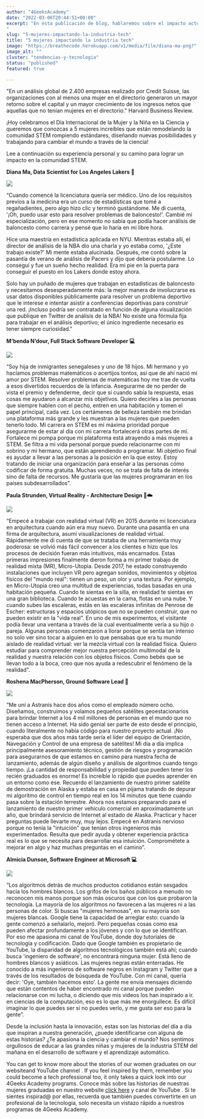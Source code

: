 ```yaml
---
author: "4GeeksAcademy"
date: "2022-03-06T20:44:51+00:00"
excerpt: "En esta publicación de blog, hablaremos sobre el impacto actual de las mujeres en la industria STEM, sus historias personales, áreas de especialización y logros.
"
slug: "5-mujeres-impactando-la-industria-tech"
title: "5 mujeres impactando la industria tech"
image: "https://breathecode.herokuapp.com/v1/media/file/diana-ma-png?"
image_alt: ""
cluster: "tendencias-y-tecnologia"
status: "published"
featured: true

---
```



"En un análisis global de 2.400 empresas realizado por Credit Suisse, las organizaciones con al menos una mujer en el directorio generaron un mayor retorno sobre el capital y un mayor crecimiento de los ingresos netos que aquellas que no tenían mujeres en el directorio." Harvard Business Review.

¡Hoy celebramos el Día Internacional de la Mujer y la Niña en la Ciencia y queremos que conozcas a 5 mujeres increíbles que están remodelando la comunidad STEM rompiendo estándares, diseñando nuevas posibilidades y trabajando para cambiar el mundo a través de la ciencia!

Lee a continuación su experiencia personal y su camino para lograr un impacto en la comunidad STEM.


**Diana Ma, Data Scientist for Los Angeles Lakers 🏀**

![](https://breathecode.herokuapp.com/v1/media/file/diana-ma-png?)

“Cuando comencé la licenciatura quería ser médico. Uno de los requisitos previos a la medicina era un curso de estadísticas que tomé a regañadientes, pero algo hizo clic y terminó gustándome. Me di cuenta, '¡Oh, puedo usar esto para resolver problemas de baloncesto!'. Cambié mi especialización, pero en ese momento no sabía que podía hacer análisis de baloncesto como carrera y pensé que lo haría en mi libre hora.

Hice una maestría en estadística aplicada en NYU. Mientras estaba allí, el director de análisis de la NBA dio una charla y yo estaba como, '¿Este trabajo existe?' Mi mente estaba alucinada. Después, me contó sobre la pasantía de verano de análisis de Pacers y dijo que debería postularme. Lo conseguí y fue un sueño hecho realidad. Era mi pie en la puerta para conseguir el puesto en los Lakers donde estoy ahora.

Solo hay un puñado de mujeres que trabajan en estadísticas de baloncesto y necesitamos desesperadamente más: la mejor manera de involucrarse es usar datos disponibles públicamente para resolver un problema deportivo que le interese e intentar asistir a conferencias deportivas para construir una red. ¡Incluso podría ser contratado en función de alguna visualización que publique en Twitter de análisis de la NBA! No existe una fórmula fija para trabajar en el análisis deportivo; el único ingrediente necesario es tener siempre curiosidad."


**M’benda N’dour, Full Stack Software Developer 💻**

![](https://breathecode.herokuapp.com/v1/media/file/mbenda-ndour-jpeg?)

“Soy hija de inmigrantes senegaleses y uno de 18 hijos. Mi hermano y yo hacíamos problemas matemáticos o acertijos tontos, así que de ahí nació mi amor por STEM. Resolver problemas de matemáticas hoy me trae de vuelta a esos divertidos recuerdos de la infancia.
Asegurarme de no perder de vista el premio y defenderme, decir que sí cuando sabía la respuesta, esas cosas me ayudaron a alcanzar mis objetivos. Quiero decirles a las personas que siempre hablen con el pecho, entren en una habitación y tomen el papel principal, cada vez.
Los certámenes de belleza también me brindan una plataforma más grande y les muestran a las mujeres que pueden tenerlo todo. Mi carrera en STEM es mi máxima prioridad porque asegurarme de estar al día con mi carrera fortalecerá otras partes de mí. Fortalece mi pompa porque mi plataforma está atrayendo a más mujeres a STEM. Se filtra a mi vida personal porque puedo relacionarme con mi sobrino y mi hermano, que están aprendiendo a programar. Mi objetivo final es ayudar a llevar a las personas a la posición en la que estoy. Estoy tratando de iniciar una organización para enseñar a las personas cómo codificar de forma gratuita. Muchas veces, no se trata de falta de interés sino de falta de recursos. Me gustaría que las mujeres programaran en los países subdesarrollados”.

**Paula Strunden, Virtual Reality - Architecture Design 📐☁️**

![](https://breathecode.herokuapp.com/v1/media/file/paula-strunden-jpeg?) 

“Empecé a trabajar con realidad virtual (VR) en 2015 durante mi licenciatura en arquitectura cuando aún era muy nuevo. Durante una pasantía en una firma de arquitectura, asumí visualizaciones de realidad virtual. Rápidamente me di cuenta de que se trataba de una herramienta muy poderosa: se volvió más fácil convencer a los clientes e hizo que los procesos de decisión fueran más intuitivos, más encarnados.
Estas primeras impresiones finalmente dieron forma a mi primer trabajo de realidad mixta (MR), Micro-Utopia. Desde 2017, he estado construyendo instalaciones que incluyen VR pero agregan sonidos, movimientos y objetos físicos del "mundo real": tienen un peso, un olor y una textura. Por ejemplo, en Micro-Utopia creo una multitud de experiencias, todas basadas en una habitación pequeña. Cuando te sientas en la silla, en realidad te sientas en una gran biblioteca. Cuando te acuestas en la cama, flotas en una nube. Y cuando subes las escaleras, estás en las escaleras infinitas de Penrose de Escher: estructuras y espacios utópicos que no se pueden construir, que no pueden existir en la "vida real".
En uno de mis experimentos, el visitante podía llevar una ventana a través de la cual eventualmente vería a su hijo o pareja. Algunas personas comenzaron a llorar porque se sentía tan intenso no solo ver sino tocar a alguien en lo que pensabas que era tu mundo aislado de realidad virtual: ver la mezcla virtual con la realidad física.
Quiero estudiar para comprender mejor nuestra percepción multimodal de la realidad y nuestra relación con los objetos físicos. Como bebés que se llevan todo a la boca, creo que nos ayuda a redescubrir el fenómeno de la realidad".


**Roshena MacPherson, Ground Software Lead 🚀**

![](https://breathecode.herokuapp.com/v1/media/file/roshena-macpherson-jpeg?) 

“Me uní a Astranis hace dos años como el empleado número ocho. Diseñamos, construimos y volamos pequeños satélites geoestacionarios para brindar Internet a los 4 mil millones de personas en el mundo que no tienen acceso a Internet. Ha sido genial ser parte de esto desde el principio, cuando literalmente no había código para nuestro proyecto actual.
¡No esperaba que dos años más tarde sería el líder del equipo de Orientación, Navegación y Control de una empresa de satélites! Mi día a día implica principalmente asesoramiento técnico, gestión de riesgos y programación para asegurarnos de que estamos en camino para nuestra fecha de lanzamiento, además de algún diseño y análisis de algoritmos cuando tengo tiempo.
¡La cantidad de responsabilidad y propiedad que pueden tener los recién graduados es enorme! Es increíble lo rápido que puedes aprender en un entorno como ese. Recuerdo el lanzamiento de nuestro primer satélite de demostración en Alaska y estaba en casa en pijama tratando de depurar mi algoritmo de control en tiempo real en los 14 minutos que tiene cuando pasa sobre la estación terrestre. Ahora nos estamos preparando para el lanzamiento de nuestro primer vehículo comercial en aproximadamente un año, que brindará servicio de Internet al estado de Alaska.
Practicar y hacer preguntas puede llevarte muy, muy lejos. Empecé en Astranis nervioso porque no tenía la "intuición" que tenían otros ingenieros más experimentados. Resulta que pedir ayuda y obtener experiencia práctica real es lo que se necesita para desarrollar esa intuición. Comprométete a mejorar en algo y haz muchas preguntas en el camino”.


**Almicia Dunson, Software Engineer at Microsoft 💻**

![](https://breathecode.herokuapp.com/v1/media/file/almicia-dunson-jpeg?)

“Los algoritmos detrás de muchos productos cotidianos están sesgados hacia los hombres blancos. Los grifos de los baños públicos a menudo no reconocen mis manos porque son más oscuros que con los que probaron la tecnología. La mayoría de los algoritmos no favorecen a las mujeres ni a las personas de color.
Si buscas "mujeres hermosas", en su mayoría son mujeres blancas. Google tiene la capacidad de arreglar esto: cuando la gente comenzó a señalarlo, mejoró. Pero pequeñas cosas como esa pueden afectar profundamente a los jóvenes y con lo que se identifican.
Por eso me apasiona mi canal de YouTube, donde doy tutoriales de tecnología y codificación. Dado que Google también es propietario de YouTube, la disparidad de algoritmos tecnológicos también está ahí; cuando busca 'ingeniero de software', no encontrará ninguna mujer. Está lleno de hombres blancos y asiáticos. Las mujeres negras están enterradas. He conocido a más ingenieros de software negros en Instagram y Twitter que a través de los resultados de búsqueda de YouTube.
Con mi canal, quería decir: 'Oye, también hacemos esto'. La gente me envía mensajes diciendo que están contentos de haber encontrado mi canal porque pueden relacionarse con mi lucha, o diciendo que mis videos los han inspirado a ir. en ciencias de la computación, eso es lo que más me enorgullece. Es difícil imaginar lo que puedes ser si no puedes verlo, y me gusta ser eso para la gente”.

Desde la inclusión hasta la innovación, estas son las historias del día a día que inspiran a nuestra generación, ¿puede identificarse con alguna de estas historias? ¿Te apasiona la ciencia y cambiar el mundo? Nos sentimos orgullosos de educar a las grandes niñas y mujeres de la industria STEM del mañana en el desarrollo de software y el aprendizaje automático.


You can get to know more about the stories of our women graduates on our websiteand YouTube channel . If you feel inspired by them, remember you could become a tech professional too, it only takes a quick look into our 4Geeks Academy programs.
Conoce más sobre las historias de nuestras mujeres graduadas en nuestro website [click here](https://4geeksacademy.com/us/testimonials) y canal de YouTube . Si te sientes inspirad@ por ellas, recuerda que también puedes convertirte en un profesional de la tecnología, solo necesita un vistazo rápido a nuestros programas de 4Geeks Academy.

